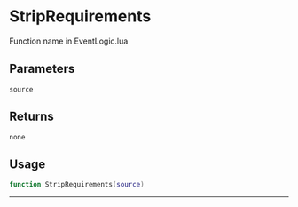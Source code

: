 # StripRequirements
Function name in EventLogic.lua
## Parameters
`source`
## Returns
`none`
## Usage
```lua
function StripRequirements(source)
```
---
